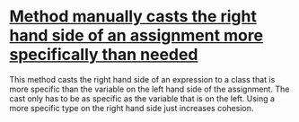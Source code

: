 # [Method manually casts the right hand side of an assignment more specifically than needed](http://fb-contrib.sourceforge.net/bugdescriptions.html#OC_OVERZEALOUS_CASTING)

This method casts the right hand side of an expression to a class that is more specific than the
			variable on the left hand side of the assignment. The cast only has to be as specific as the variable
			that is on the left. Using a more specific type on the right hand side just increases cohesion.